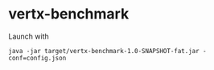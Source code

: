 # vertx-benchmark

Launch with

```
java -jar target/vertx-benchmark-1.0-SNAPSHOT-fat.jar -conf=config.json
```
